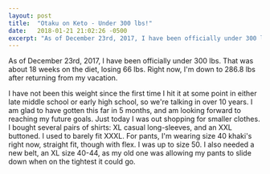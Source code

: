 ```yaml
---
layout: post
title:  "Otaku on Keto - Under 300 lbs!"
date:   2018-01-21 21:02:26 -0500
excerpt: "As of December 23rd, 2017, I have been officially under 300 lbs. That was about 18 weeks on the diet, losing 66 lbs. Right now, I'm down to 286.8 lbs after returning from my vacation."
---
```

<p>As of December 23rd, 2017, I have been officially under 300 lbs. That was about 18 weeks on the diet, losing 66 lbs. Right now, I'm down to 286.8 lbs after returning from my vacation.</p><p>I have not been this weight since the first time I hit it at some point in either late middle school or early high school, so we're talking in over 10 years. I am glad to have gotten this far in 5 months, and am looking forward to reaching my future goals. Just today I was out shopping for smaller clothes. I bought several pairs of shirts: XL casual long-sleeves, and an XXL buttoned. I used to barely fit XXXL. For pants, I'm wearing size 40 khaki's right now, straight fit, though with flex. I was up to size 50. I also needed a new belt, an XL size 40-44, as my old one was allowing my pants to slide down when on the tightest it could go.</p>